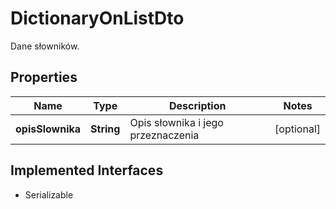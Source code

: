 

# DictionaryOnListDto

Dane słowników.

## Properties

| Name | Type | Description | Notes |
|------------ | ------------- | ------------- | -------------|
|**opisSlownika** | **String** | Opis słownika i jego przeznaczenia |  [optional] |


## Implemented Interfaces

* Serializable


